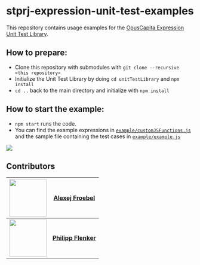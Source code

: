 # stprj-expression-unit-test-examples
This repository contains usage examples for the [OpusCapita Expression Unit Test Library](https://github.com/OpusCapita/stprj-expression-unit-test).

## How to prepare:
- Clone this repository with submodules with `git clone --recursive <this repository>`
- Initialize the Unit Test Library by doing `cd unitTestLibrary` and  `npm install`
- `cd ..` back to the main directory and initialize with `npm install`

## How to start the example:
- `npm start` runs the code.
- You can find the example expressions in [`example/customJSFunctions.js`](example/customJSFunctions.js) and the sample file containing the test cases in [`example/example.js`](example/example.js)

<img src="https://github.com/OpusCapita/stprj-expression-unit-test-examples/blob/dev/example/behavior.JPG" />

## Contributors
| [<img src="https://avatars.githubusercontent.com/u/30691117" width="100px;"/>](https://github.com/alexejFroebel) | [**Alexej Froebel**](https://github.com/alexejFroebel)     |
| :---: | :---: |
 [<img src="https://avatars.githubusercontent.com/u/4085533" width="100px;"/>](https://github.com/pflenker) | [**Philipp Flenker**](https://github.com/pflenker) |
